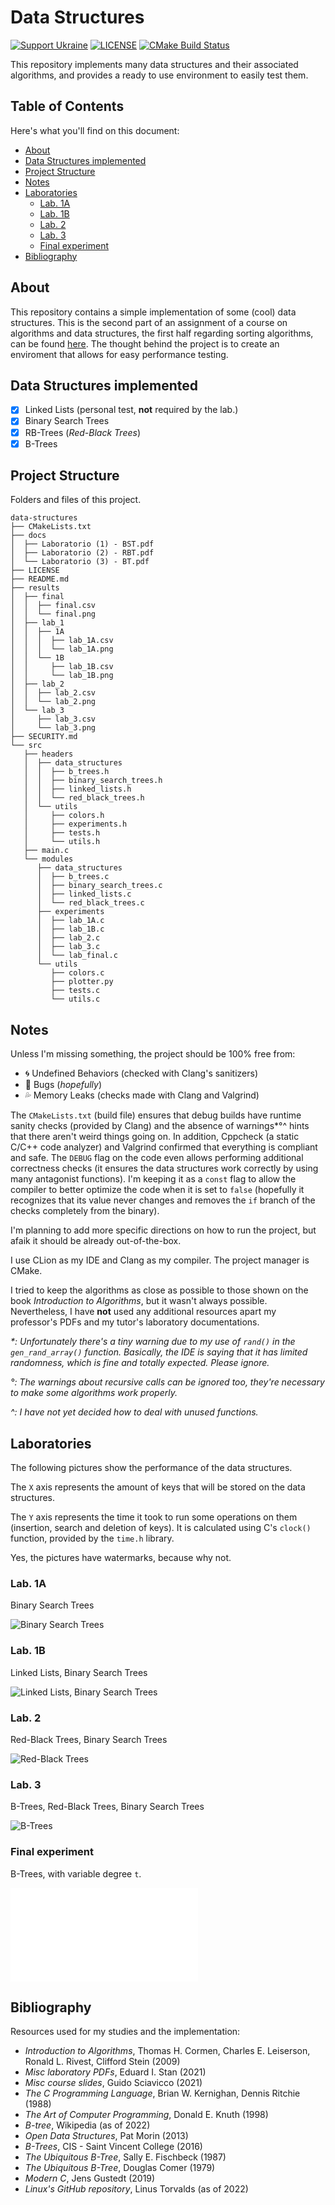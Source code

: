 # Data Structures

[![Support Ukraine](https://badgen.net/badge/Support/Ukraine/?color=0057B8&labelColor=FFD700)](https://www.icrc.org/en/donate/ukraine)
[![LICENSE](https://img.shields.io/badge/license-AGPLv3-blue)](https://github.com/andrea-berardi/trees/blob/main/LICENSE)
[![CMake Build Status](https://github.com/andrea-berardi/data-structures/actions/workflows/cmake.yml/badge.svg)](https://github.com/andrea-berardi/data-structures/actions)

This repository implements many data structures and their associated algorithms, and provides a ready to use environment to easily test them.

## Table of Contents

Here's what you'll find on this document:

- [About](#about)
- [Data Structures implemented](#data-structures-implemented)
- [Project Structure](#project-structure)
- [Notes](#notes)
- [Laboratories](#laboratories)
  - [Lab. 1A](#lab-1a)
  - [Lab. 1B](#lab-1b)
  - [Lab. 2](#lab-2)
  - [Lab. 3](#lab-3)
  - [Final experiment](#final-experiment)
- [Bibliography](#bibliography)

## About

This repository contains a simple implementation of some (cool) data structures.
This is the second part of an assignment of a course on algorithms and data structures, the first half regarding sorting algorithms, can be found [here](https://github.com/andrea-berardi/sorting-algorithms).
The thought behind the project is to create an enviroment that allows for easy performance testing.

## Data Structures implemented

- [x] Linked Lists (personal test, **not** required by the lab.)
- [x] Binary Search Trees
- [x] RB-Trees (_Red-Black Trees_)
- [x] B-Trees

## Project Structure

Folders and files of this project.

```mono
data-structures
├── CMakeLists.txt
├── docs
│  ├── Laboratorio (1) - BST.pdf
│  ├── Laboratorio (2) - RBT.pdf
│  └── Laboratorio (3) - BT.pdf
├── LICENSE
├── README.md
├── results
│  ├── final
│  │  ├── final.csv
│  │  └── final.png
│  ├── lab_1
│  │  ├── 1A
│  │  │  ├── lab_1A.csv
│  │  │  └── lab_1A.png
│  │  └── 1B
│  │     ├── lab_1B.csv
│  │     └── lab_1B.png
│  ├── lab_2
│  │  ├── lab_2.csv
│  │  └── lab_2.png
│  └── lab_3
│     ├── lab_3.csv
│     └── lab_3.png
├── SECURITY.md
└── src
   ├── headers
   │  ├── data_structures
   │  │  ├── b_trees.h
   │  │  ├── binary_search_trees.h
   │  │  ├── linked_lists.h
   │  │  └── red_black_trees.h
   │  └── utils
   │     ├── colors.h
   │     ├── experiments.h
   │     ├── tests.h
   │     └── utils.h
   ├── main.c
   └── modules
      ├── data_structures
      │  ├── b_trees.c
      │  ├── binary_search_trees.c
      │  ├── linked_lists.c
      │  └── red_black_trees.c
      ├── experiments
      │  ├── lab_1A.c
      │  ├── lab_1B.c
      │  ├── lab_2.c
      │  ├── lab_3.c
      │  └── lab_final.c
      └── utils
         ├── colors.c
         ├── plotter.py
         ├── tests.c
         └── utils.c
```

## Notes

Unless I'm missing something, the project should be 100% free from:

- :cyclone: Undefined Behaviors (checked with Clang's sanitizers)
- :bug: Bugs (_hopefully_)
- :sweat_drops: Memory Leaks (checks made with Clang and Valgrind)

The `CMakeLists.txt` (build file) ensures that debug builds have runtime sanity checks (provided by Clang) and the absence of warnings*°^ hints that there aren't weird things going on. In addition, Cppcheck (a static C/C++ code analyzer) and Valgrind confirmed that everything is compliant and safe. The `DEBUG` flag on the code even allows performing additional correctness checks (it ensures the data structures work correctly by using many antagonist functions). I'm keeping it as a `const` flag to allow the compiler to better optimize the code when it is set to `false` (hopefully it recognizes that its value never changes and removes the `if` branch of the checks completely from the binary).

I'm planning to add more specific directions on how to run the project, but afaik it should be already out-of-the-box.

I use CLion as my IDE and Clang as my compiler. The project manager is CMake.

I tried to keep the algorithms as close as possible to those shown on the book _Introduction to Algorithms_, but it wasn't always possible. Nevertheless, I have **not** used any additional resources apart my professor's PDFs and my tutor's laboratory documentations.

_\*: Unfortunately there's a tiny warning due to my use of `rand()` in the `gen_rand_array()` function. Basically, the IDE is saying that it has limited randomness, which is fine and totally expected. Please ignore._

_°: The warnings about recursive calls can be ignored too, they're necessary to make some algorithms work properly._

_^: I have not yet decided how to deal with unused functions._

## Laboratories

The following pictures show the performance of the data structures.

The `X` axis represents the amount of keys that will be stored on the data structures.

The `Y` axis represents the time it took to run some operations on them (insertion, search and deletion of keys). It is calculated using C's `clock()` function, provided by the `time.h` library.

Yes, the pictures have watermarks, because why not.

### Lab. 1A

Binary Search Trees

![Binary Search Trees](https://github.com/andrea-berardi/data-structures/blob/main/results/lab_1/1A/lab_1A.png?raw=true)

### Lab. 1B

Linked Lists, Binary Search Trees

![Linked Lists, Binary Search Trees](https://github.com/andrea-berardi/data-structures/blob/main/results/lab_1/1B/lab_1B.png?raw=true)

### Lab. 2

Red-Black Trees, Binary Search Trees

![Red-Black Trees](https://github.com/andrea-berardi/data-structures/blob/main/results/lab_2/lab_2.png?raw=true)

### Lab. 3

B-Trees, Red-Black Trees, Binary Search Trees

![B-Trees](https://github.com/andrea-berardi/data-structures/blob/main/results/lab_3/lab_3.png?raw=true)

### Final experiment

B-Trees, with variable degree `t`.

![[B-Trees with variable t](https://github.com/andrea-berardi/data-structures/blob/main/results/final/final.png?raw=true)](t.me)

## Bibliography

Resources used for my studies and the implementation:

- _Introduction to Algorithms_, Thomas H. Cormen, Charles E. Leiserson, Ronald L. Rivest, Clifford Stein (2009)
- _Misc laboratory PDFs_, Eduard I. Stan (2021)
- _Misc course slides_, Guido Sciavicco (2021)
- _The C Programming Language_, Brian W. Kernighan, Dennis Ritchie (1988)
- _The Art of Computer Programming_, Donald E. Knuth (1998)
- _B-tree_, Wikipedia (as of 2022)
- _Open Data Structures_, Pat Morin (2013)
- _B-Trees_, CIS - Saint Vincent College (2016)
- _The Ubiquitous B-Tree_, Sally E. Fischbeck (1987)
- _The Ubiquitous B-Tree_, Douglas Comer (1979)
- _Modern C_, Jens Gustedt (2019)
- _Linux's GitHub repository_, Linus Torvalds (as of 2022)
